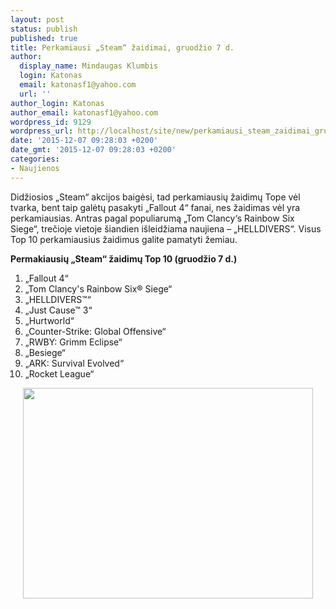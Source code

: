 ```yaml
---
layout: post
status: publish
published: true
title: Perkamiausi „Steam“ žaidimai, gruodžio 7 d.
author:
  display_name: Mindaugas Klumbis
  login: Katonas
  email: katonasf1@yahoo.com
  url: ''
author_login: Katonas
author_email: katonasf1@yahoo.com
wordpress_id: 9129
wordpress_url: http://localhost/site/new/perkamiausi_steam_zaidimai_gruodzio_7_d/
date: '2015-12-07 09:28:03 +0200'
date_gmt: '2015-12-07 09:28:03 +0200'
categories:
- Naujienos
---
```

<p>
	Didžiosios &bdquo;Steam&ldquo; akcijos baigėsi, tad perkamiausių žaidimų Tope vėl tvarka, bent taip galėtų pasakyti &bdquo;Fallout 4&ldquo; fanai, nes žaidimas vėl yra perkamiausias. Antras pagal populiarumą &bdquo;Tom Clancy&lsquo;s Rainbow Six Siege&ldquo;, trečioje vietoje &scaron;iandien i&scaron;leidžiama naujiena &ndash; &bdquo;HELLDIVERS&ldquo;. Visus Top 10 perkamiausius žaidimus galite pamatyti žemiau.</p>
<p>
	<strong>Permakiausių &bdquo;Steam&ldquo; žaidimų Top 10 (gruodžio 7 d.)</strong></p>
<ol>
<li>
		&bdquo;Fallout 4&ldquo;</li>
<li>
		&bdquo;Tom Clancy&#39;s Rainbow Six&reg; Siege&ldquo;</li>
<li>
		&bdquo;HELLDIVERS&trade;&ldquo;</li>
<li>
		&bdquo;Just Cause&trade; 3&ldquo;</li>
<li>
		&bdquo;Hurtworld&ldquo;</li>
<li>
		&bdquo;Counter-Strike: Global Offensive&ldquo;</li>
<li>
		&bdquo;RWBY: Grimm Eclipse&ldquo;</li>
<li>
		&bdquo;Besiege&ldquo;</li>
<li>
		&bdquo;ARK: Survival Evolved&ldquo;</li>
<li>
		&bdquo;Rocket League&ldquo;</li>
</ol>
<p style="text-align: center;">
	<a href="http://store.steampowered.com/search/?filter=topsellers"><img alt="" src="http://technews.lt/userfiles/steam 12 07.PNG" style="width: 464px; height: 337px;" /></a></p>
